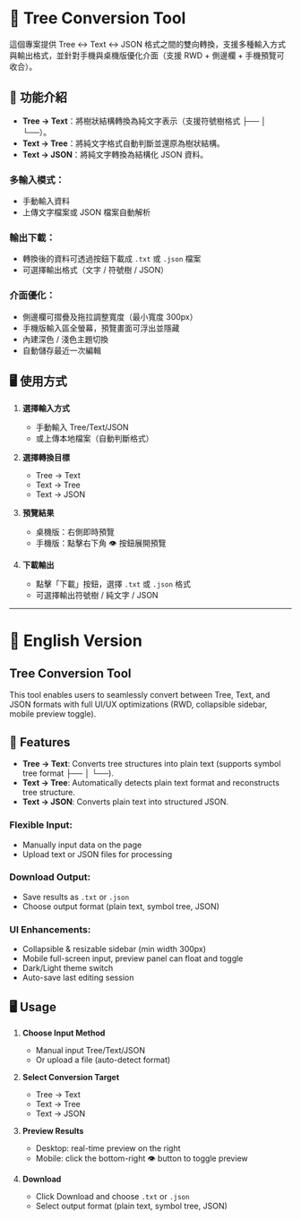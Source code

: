 # 🌳 Tree Conversion Tool

這個專案提供 Tree ↔ Text ↔ JSON 格式之間的雙向轉換，支援多種輸入方式與輸出格式，並針對手機與桌機版優化介面（支援 RWD + 側邊欄 + 手機預覽可收合）。

## 🔧 功能介紹

- **Tree → Text**：將樹狀結構轉換為純文字表示（支援符號樹格式 ├── │ └──）。
- **Text → Tree**：將純文字格式自動判斷並還原為樹狀結構。
- **Text → JSON**：將純文字轉換為結構化 JSON 資料。

### 多輸入模式：
- 手動輸入資料
- 上傳文字檔案或 JSON 檔案自動解析

### 輸出下載：
- 轉換後的資料可透過按鈕下載成 `.txt` 或 `.json` 檔案
- 可選擇輸出格式（文字 / 符號樹 / JSON）

### 介面優化：
- 側邊欄可摺疊及拖拉調整寬度（最小寬度 300px）
- 手機版輸入區全螢幕，預覽畫面可浮出並隱藏
- 內建深色 / 淺色主題切換
- 自動儲存最近一次編輯

## 🖥 使用方式

1. **選擇輸入方式**
   - 手動輸入 Tree/Text/JSON
   - 或上傳本地檔案（自動判斷格式）

2. **選擇轉換目標**
   - Tree → Text
   - Text → Tree
   - Text → JSON

3. **預覽結果**
   - 桌機版：右側即時預覽
   - 手機版：點擊右下角 👁️ 按鈕展開預覽

4. **下載輸出**
   - 點擊「下載」按鈕，選擇 `.txt` 或 `.json` 格式
   - 可選擇輸出符號樹 / 純文字 / JSON

---

# 📗 English Version

## Tree Conversion Tool

This tool enables users to seamlessly convert between Tree, Text, and JSON formats with full UI/UX optimizations (RWD, collapsible sidebar, mobile preview toggle).

## 🔧 Features

- **Tree → Text**: Converts tree structures into plain text (supports symbol tree format ├── │ └──).
- **Text → Tree**: Automatically detects plain text format and reconstructs tree structure.
- **Text → JSON**: Converts plain text into structured JSON.

### Flexible Input:
- Manually input data on the page
- Upload text or JSON files for processing

### Download Output:
- Save results as `.txt` or `.json`
- Choose output format (plain text, symbol tree, JSON)

### UI Enhancements:
- Collapsible & resizable sidebar (min width 300px)
- Mobile full-screen input, preview panel can float and toggle
- Dark/Light theme switch
- Auto-save last editing session

## 🖥 Usage

1. **Choose Input Method**
   - Manual input Tree/Text/JSON
   - Or upload a file (auto-detect format)

2. **Select Conversion Target**
   - Tree → Text
   - Text → Tree
   - Text → JSON

3. **Preview Results**
   - Desktop: real-time preview on the right
   - Mobile: click the bottom-right 👁️ button to toggle preview

4. **Download**
   - Click Download and choose `.txt` or `.json`
   - Select output format (plain text, symbol tree, JSON)
